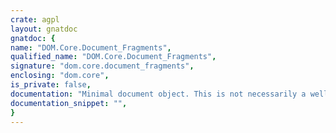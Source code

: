 ```yaml
---
crate: agpl
layout: gnatdoc
gnatdoc: {
name: "DOM.Core.Document_Fragments",
qualified_name: "DOM.Core.Document_Fragments",
signature: "dom.core.document_fragments",
enclosing: "dom.core",
is_private: false,
documentation: "Minimal document object. This is not necessarily a well formed document,\nin that it can have several children.",
documentation_snippet: "",
}
---
```

